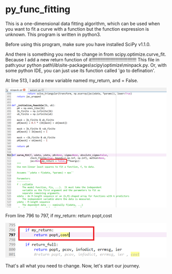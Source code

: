# py_func_fitting
This is a one-dimensional data fitting algorithm, which can be used when you want to fit a curve with a function but the function expression is unknown. This program is written in python3.

Before using this program, make sure you have installed SciPy v1.1.0.

And there is something you need to change in from scipy.optimize.curve_fit. Because I add a new return function of it!!!!!!!!!!!!!!!!!!!!!!!!!!!!!!!!!!! This file in path:your python path\lib\site-packages\scipy\optimize\minpack.py. 
Or, with some python IDE, you can just use its function called 'go to defination'.  

At line 513, I add a new variable named my_return, and = False.

![1](https://github.com/shashadehuajiang/py_func_fitting/blob/master/pics/1.PNG)


From line 796 to 797, if my_return: return popt,cost

![2](https://github.com/shashadehuajiang/py_func_fitting/blob/master/pics/2.PNG)



That's all what you need to change.
Now, let's start our journey.


